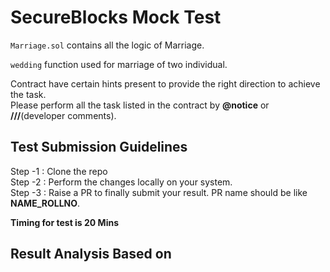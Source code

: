 # SecureBlocks Mock Test

`Marriage.sol` contains all the logic of Marriage.   

`wedding` function used for marriage of two individual.   

Contract have certain hints present to provide the right direction to achieve the task.   
Please perform all the task listed in the contract by __@notice__ or __///__(developer comments).


## Test Submission Guidelines

Step -1 : Clone the repo    
Step -2 : Perform the changes locally on your system.   
Step -3 : Raise a PR to finally submit your result. PR name should be like **NAME_ROLLNO**.    


**Timing for test is 20 Mins**

## Result Analysis Based on
